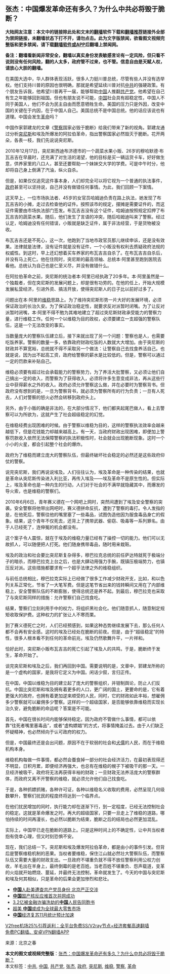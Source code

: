  <h2>张杰：中国爆发革命还有多久？为什么中共必将毁于脆断？</h2> <p class="notice"><b>大陆网友注意：本文中的链接除此处和文末的<a href="https://github.com/bannedbook/fanqiang" >翻墙</a>软件下载和<a href="https://github.com/killgcd/justmysocks/blob/master/README.md">翻墙推荐</a>链接外全部为禁网链接，未翻墙状态下打不开，请勿点击。此为文字版禁闻，欲看图文视频完整版和更多禁闻，请下载<a href="https://github.com/bannedbook/fanqiang">翻墙软件或APP</a>后翻墙上禁闻网。</p><p>备注：翻墙看新闻非常安全，翻墙以真实身份发表敏感言论有一定风险，但只看不说则没有任何风险，翻的人太多，政府管不过来，也不管。信息自由是天赋人权，请放心大胆的翻墙。</b></p>  <div class="entry"> <p id="conimg">在美国大选中，华人群体表现活跃，很多人力挺川普总统，尽管有些人并没有选举权。他们支持川普的原因也很明确，那就是希望延续川普对抗<a href="https://www.bannedbook.org/bnews/tag/%e4%b8%ad%e5%85%b1/" class="st_tag internal_tag" rel="tag" title="标签 中共 下的日志">中共</a>的强硬政策。有个朋友告诉我，他希望川普再干一届，能够帮助<span class='wp_keywordlink_affiliate'><a href="https://www.bannedbook.org/" title="中国" target="_blank">中国</a></span>人推翻<a href="https://www.bannedbook.org/bnews/tag/%e5%85%b1%e4%ba%a7%e5%85%9a/" class="st_tag internal_tag" rel="tag" title="标签 共产党 下的日志">共产党</a>。他希望在自己有生之年能够回到祖国。但也有朋友说不可能，<a href="https://www.bannedbook.org/bnews/tag/%E4%B8%AD%E5%9B%BD/" class="st_tag internal_tag" rel="tag" title="标签 中国 下的日志">中国</a>社会具有超稳定性，中国人不同于美国人，他们不会为民主自由而愿意牺牲生命。美国的压力只是外因，改变中国的关键在于内因，在于中国人自己。美国总统不是中国总统。他的话应该说也有道理。中国会发生<a href="https://www.bannedbook.org/bnews/tag/%e9%9d%a9%e5%91%bd/" class="st_tag internal_tag" rel="tag" title="标签 革命 下的日志">革命</a>吗？</p> <p>中国作家郭建龙的文章《<a href="https://www.bannedbook.org/bnews/tag/%e8%ad%a6%e5%af%9f/" class="st_tag internal_tag" rel="tag" title="标签 警察 下的日志">警察</a>国家必毁于脆断》给我们带来了新的视角。郭建龙通过分析<a href="https://www.bannedbook.org/bnews/tag/%e7%aa%81%e5%b0%bc%e6%96%af/" class="st_tag internal_tag" rel="tag" title="标签 突尼斯 下的日志">突尼斯</a>和埃及所爆发的阿拉伯革命，指出警察国家必然毁灭于脆断。花开两朵，各表一枝，我们先说说突尼斯。</p> <p>2010年12月17日，突尼斯西迪布济德市的一个蔬菜水果小贩、26岁的穆哈默德·布瓦吉吉在早晨时，还充满了对生活的渴望，他的目标是买一辆运货卡车，好好做生意，供养家里的八口人，甚至还要帮助一个妹妹交大学的学费。可是中午时分，他却将自己身上倒满了汽油，纵火自杀。</p> <p>但是，如果仅仅追究这件事本身，人们却完全可以将它视为一个普通的执法事件，<a href="https://www.bannedbook.org/bnews/tag/%e6%94%bf%e5%ba%9c/" class="st_tag internal_tag" rel="tag" title="标签 政府 下的日志">政府</a>甚至可以坚持说，自己并没有做错任何事情。为此，我们回顾一下案情。</p> <p>这天早上，一位市场执法者、45岁的女官员哈姆迪负责在路上执法，她发现了布瓦吉吉的小摊，走过去检查他的证件。按照该市的规定，摆摊是需要证件的，而这证件需要由市场执法部门签发。布瓦吉吉没有这个证件，哈姆迪按照规定扣押了布瓦吉吉的蔬菜水果。随后，他们发生了言语的冲突，随后哈姆迪叫来了警察。经过认定，哈姆迪没有任何错误，小贩就是缺乏证件，属于非法经营，于是货物被没收。</p> <p>布瓦吉吉还是不死心，这一次，他跑到了当地市政官员那儿继续申诉，还是没有效果。法律就是法律，没有证件就是没有证件，一个小贩没有权利去质疑政府法规的权威性。到这时，早上还幻想着买车养家的布瓦吉吉自杀了。在布瓦吉吉自杀后，并没有马上死亡。他在住院时，突尼斯的最高领袖、总统本·阿里甚至跑到医院去看他。总统认为自己也是仁至义尽，并没有做错什么。</p> <p>在阿拉伯革命之前，突尼斯的统治者本·阿里已经执政了20多年。本·阿里虽然是一个独裁者，但在突尼斯的发展问题上，却是很有功劳的。在他的任上，开始大规模发展私营经济，引进外资、搞活开放，使得突尼斯人的日子比以前好过多了。</p>  <p>问题出在本·阿里的<a href="https://www.bannedbook.org/bnews/tag/%e7%bb%b4%e7%a8%b3/" class="st_tag internal_tag" rel="tag" title="标签 维稳 下的日志">维稳</a>思路上。为了维持突尼斯形势一片大好的发展环境，必须保证政治的长治久安。为了保证政治稳定性，就要求反对派暂时闭嘴。为了让反对派暂时闭嘴，本·阿里不得不勉为其难地建立了超过突尼斯财政承受能力的警察力量，进行维稳工作。任何一个以维稳为目的政权，必须要建立一支超强的警察队伍，这是一个无法改变的事实。</p> <p>当数量庞大的警察队伍建立后，接下来就出现了另一个问题：警察也是人，也需要吃饭养家。警察的数量一多，依靠政府财政吃饭的人数就大大增加。由于突尼斯的财政并不算宽裕，总统就不得不采取另一个做法：让警察自己去找食养活自己。也就是说，因为出不起高工资，政府给警察的薪水是比较低的。但是，警察可以通过一定的罚款来补贴自己。</p> <p>维稳必须要有超过社会承载能力的警察势力，为了养活大批警察，又必须让他们自己搞出一定的收入，而警察为了获得收入，必须将许多生意变成非法，再从这些行业中获得薪水之外的收入。政府必须允许警察这么做，并在必要时为警察背书。但政府没有想到的是，一旦为警察背书，就必须为警察所有的行为负责；一旦有人死去，人们对警察的怒火必然会转移到政府头上。</p> <p>另外，由于小贩的确是非法的，在大部分情况下，他们都夹起尾巴做人，看上去警察可以为所欲为，这就产生了社会超级稳定的幻觉。</p> <p>在维稳经费出现困难的时候。由于警察以维稳为目的，这样的警察执法效率会越来越低下，但是花钱能力却越来越高上。有一天，当政府财政出现困难，即便加上警察罚款收入依然无法保障警察的执法积极性时，社会就会出现脆断现象。这时一个小小的火星，都会引起整个社会的爆炸。</p> <p>政府为了维稳而建立庞大的警察队伍，但最终破坏社会稳定的必然还是这些政府仰仗的警察。</p> <p>说完突尼斯，我们再说说埃及。人们往往认为，埃及革命是一种传染的结果，也就是革命从突尼斯传染进入利比亚，再传入埃及——埃及革命不是原生性的。但实际上，埃及革命也是一种内生的行动，人们对于社会的不满早就隐藏其中，而爆发的导火索，也是维稳的警察们。</p>  <p>2010年6月6日，青年赛义德在一个网吧上网时，突然间遭到了埃及安全警察的突袭。安全警察将他带出网吧时，赛义德拼命反抗，遭到了警察的毒打。令人发指的是，在他死后，警察往他的嘴里塞了一些毒品，试图伪造他因为服食毒品身亡的假象。结果，这个青年不仅死去，还背上了携带武器、偷窃、吸毒等一系列罪名。由于人已经死了，连伸冤的机会都没有。</p> <p>这个案子令人震惊，就在于埃及的维稳力量已经有了操控一切的能力。他们可以无故抓人，可以随便把人打死。他们随身携带毒品，随时用来栽赃。</p> <p>埃及的政治和社会要比突尼斯复杂得多，穆巴拉克总统的前任萨达特就死于极端分子的暗杀，而穆巴拉克上台之后，也是大肆动用强力手腕，既镇压极端势力，也镇压反对派。这些措施都要求有一个超乎法律之外的维稳组织。</p> <p>与前任总统相比，穆巴拉克实际上已经做了很多工作减少财政开支，比如，和以色列关系正常化，节省了一大笔军费。但是这笔节省出来的钱转瞬间又用在了内部维稳上，安全警察队伍的不断膨胀，使得总统还是养不起。到最后，穆巴拉克也采取了与突尼斯同样的措施：允许警察们自己找食吃。</p> <p>结果，警察们立刻利用手中的权力，将组织黑社会化。他们随意抓人，随意制定规矩收取保护费。这种权力的扩张让人不寒而栗。</p> <p>到了赛义德死亡之时，人们已经预感到，如果这种态势继续发展下去，那么任何人都不会再有安全感。这时的埃及已经处在脆断的前夜。但是，由于“超级稳定”的特性，很多人根本看不到任何的革命前兆，埃及仍然歌舞升平，一片祥和。</p> <p>恰好此时，突尼斯小贩布瓦吉吉的死亡引起了埃及人的共鸣，于是，脆断终于发生，革命开始了。</p>  <p>谈完突尼斯和埃及之后，我们再回到中国。需要说明的是，文章中，郭建龙所称的是一个虚构的国家，是我将它定义为中国。闲话少叙，言归正传。</p> <p>在中国，中国以维稳为目的建立起了庞大的警察组织，并钳制舆论，防止人们反抗。中国比突尼斯和埃及拥有着更多的人口，更广阔的国土，更要命的是，它有着更强大的政府，也拥有着更加逆来顺受的人民，同时，它的财政如此丰裕，想雇佣多少警察就可以雇佣多少警察。这样的一个超级国家，是否能够依靠维稳而实现长治久安，避免脆断的命运呢？答案是不可能。</p> <p>首先，中国在很长时间内能够保持稳定。因为政府不管做什么事情，都可以依靠“往死者嘴里塞毒品”，或者“虚构嫖娼”的方式，将事情掩盖过去。由于人们缺乏怀疑精神，也必然倾向于认可政府的权力。</p> <p>但是，中国最终还是会出问题，原因不在于软弱的社会和<span class='wp_keywordlink'><a href="https://www.bannedbook.org/forum2/topic141.html" title="《犬儒病》胡平 著" target="_blank">犬儒</a></span>的人民，而在于维稳机构本身。</p> <p>维稳机构每做一件事情，都必然会蚕食掉一部分的社会经济活力，在最初表现得还不明显，日积月累，即便经济再强大，也总有在维稳的幌子下被吸干的那一天。一旦经济被吸干，政府将无法再获得丰裕的财政；一旦财政无法养活庞大的警察群体，而政府又离不开警察的维稳，就必须允许他们自己找食吃。</p> <p>于是，各种抓嫖抓赌，各种许可证，各种以维稳名义收取的费用，必然呈现几何级数攀升，警察们扰民的程度终将达到一个临界点。</p> <p>在他们扰民增加的同时，执行能力却在逐渐下行，到一定程度，已经无法控制社会的稳定。这就是革命爆发之时。再大的超级国家，只要一旦走上了维稳的道路，哪怕持续的时间再漫长，也必然以脆断为结束，脆断之后的结局也必然更加混乱。</p>  <p>实际上，中国早已走在脆断的道路上。只是这种时间上的不确定性，让中共当权者抱有侥幸心理，但又时刻恐惧不安。</p> <p>现在，我们总结一下。突尼斯和埃及爆发阿拉伯革命，都是由小的事件引发。但背后是警察维稳机制的恶果。当权者要维稳，保住江山就必然壮大警察队伍，而警察队伍又需要大量的财政支出。一旦政府不堪重负就不得不放任警察利用公权力创收，羊毛出在羊身上，最终倒霉的是老百姓。当老百姓不堪重负、怨声载道，变革的火焰就开始燃烧、蔓延，并最终无法控制，革命就发生了。今天的中国与突尼斯和埃及何其相似，只是革命的后果会更加惨烈和悲壮。</p> <ul class='op-related-articles' title='相关阅读'> <li><a href='https://www.bannedbook.org/bnews/worldnews/usa/20201130/1439614.html' target='_blank'><b>中国</b>人赴美遭查共产党员身份 北京严正交涉</a></li> <li><a href='https://www.bannedbook.org/bnews/baitai/20201130/1439602.html' target='_blank'><b>中国</b>国产核反应堆首次并网成功</a></li> <li><a href='https://www.bannedbook.org/bnews/baitai/20201130/1439579.html' target='_blank'>3.2亿被金融诈骗洗劫的<b>中国</b>人民告同胞书</a></li> <li><a href='https://www.bannedbook.org/bnews/headline/20201130/1439573.html' target='_blank'>超美 <b>中国</b>或成为全球最大零售市场</a></li> <li><a href='https://www.bannedbook.org/bnews/headline/20201130/1439563.html' target='_blank'><b>中国</b>经济复苏11月统计预计加速</a></li> </ul> <p class="texttj"> <a href="https://www.bannedbook.org/forum23/topic22702.html" target="_blank">V2free机场25%引荐返利：全平台免费SS/V2ray节点+经济套餐高速翻墙</a><br/> <a href="https://github.com/bannedbook/fanqiang/wiki/%E7%A6%81%E9%97%BB%E7%BD%91%E5%AE%89%E5%8D%93%E7%BF%BB%E5%A2%99%E6%96%B0%E9%97%BBAPP" target="_blank">免费PC翻墙、安卓VPN翻墙APP</a></p><p> 来源：北京之春 </p><a name='sharetosocial'></a>       <div><b>本文的图文或视频完整版</b>：<a href='https://www.bannedbook.org/bnews/comments/20201130/1439620.html'>张杰：中国爆发革命还有多久？为什么中共必将毁于脆断？</a></div>  </div><!--END ENTRY--> <div class="postfooter"> <div>本文标签：<a href="https://www.bannedbook.org/bnews/tag/%e4%b8%ad%e5%85%b1/" rel="tag">中共</a>, <a href="https://www.bannedbook.org/bnews/tag/%E4%B8%AD%E5%9B%BD/" rel="tag">中国</a>, <a href="https://www.bannedbook.org/bnews/tag/%e5%85%b1%e4%ba%a7%e5%85%9a/" rel="tag">共产党</a>, <a href="https://www.bannedbook.org/bnews/tag/%e5%bc%a0%e6%9d%b0/" rel="tag">张杰</a>, <a href="https://www.bannedbook.org/bnews/tag/%e6%94%bf%e5%ba%9c/" rel="tag">政府</a>, <a href="https://www.bannedbook.org/bnews/tag/%e7%aa%81%e5%b0%bc%e6%96%af/" rel="tag">突尼斯</a>, <a href="https://www.bannedbook.org/bnews/tag/%e7%bb%b4%e7%a8%b3/" rel="tag">维稳</a>, <a href="https://www.bannedbook.org/bnews/tag/%e8%ad%a6%e5%af%9f/" rel="tag">警察</a>, <a href="https://www.bannedbook.org/bnews/tag/%e9%9d%a9%e5%91%bd/" rel="tag">革命</a></div>  </div><!--END POSTFOOTER--> 